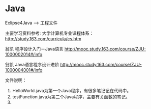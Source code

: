 # Java

Eclipse4Java --> 工程文件



主要学习资料参考: 
大学计算机专业课程体系：http://study.163.com/curricula/cs.htm

翁凯 程序设计入门－Java语言 http://mooc.study.163.com/course/ZJU-1000002014#/info

翁凯 Java语言程序设计进阶 http://mooc.study.163.com/course/ZJU-1000004001#/info


文件说明：

1. HelloWorld.java为第一个Java程序，有很多笔记记在代码中。
2. testFunction.java为第二个Java程序，主要有关函数的笔记。
3. 
